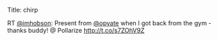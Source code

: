 Title: chirp

RT <a href="http://twitter.com/imhobson">@imhobson</a>: Present from <a href="http://twitter.com/opyate">@opyate</a> when I got back from the gym - thanks buddy! @ Pollarize <a href="http://t.co/s7ZOhV9Z">http://t.co/s7ZOhV9Z</a>
